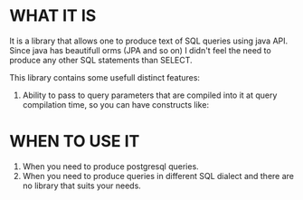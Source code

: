 
WHAT IT IS
==========

It is a library that allows one to produce text of SQL queries using java API. Since java has beautifull orms
(JPA and so on) I didn't feel the need to produce any other SQL statements than SELECT.

This library contains some usefull distinct features:

1. Ability to pass to query parameters that are compiled into it at query compilation time, so you can have constructs
like:


WHEN TO USE IT
==============

1. When you need to produce postgresql queries.
2. When you need to produce queries in different SQL dialect and there are no library that suits your needs.
